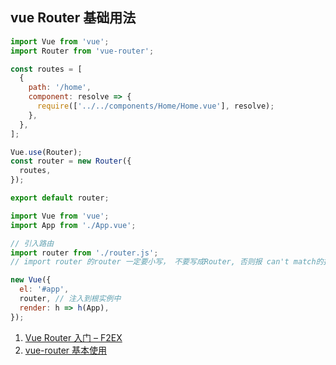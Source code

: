 ## vue Router 基础用法

```javascript
import Vue from 'vue';
import Router from 'vue-router';

const routes = [
  {
    path: '/home',
    component: resolve => {
      require(['../../components/Home/Home.vue'], resolve);
    },
  },
];

Vue.use(Router);
const router = new Router({
  routes,
});

export default router;
```

```javascript
import Vue from 'vue';
import App from './App.vue';

// 引入路由
import router from './router.js';
// import router 的router 一定要小写， 不要写成Router, 否则报 can't match的报错

new Vue({
  el: '#app',
  router, // 注入到根实例中
  render: h => h(App),
});
```

1. [Vue Router 入门 – F2EX](http://f2ex.cn/getting-started-with-vue-router/)
2. [vue-router 基本使用](https://www.cnblogs.com/SamWeb/p/6610733.html)
